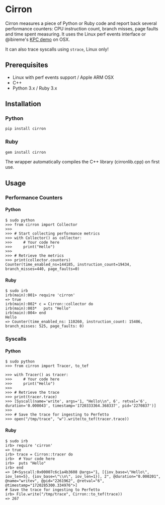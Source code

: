 # Cirron

Cirron measures a piece of Python or Ruby code and report back several performance counters: CPU instruction count, branch misses, page faults and time spent measuring. It uses the Linux perf events interface or @ibireme's [KPC demo](https://gist.github.com/ibireme/173517c208c7dc333ba962c1f0d67d12) on OSX.

It can also trace syscalls using `strace`, Linux only!

## Prerequisites

- Linux with perf events support / Apple ARM OSX
- C++
- Python 3.x / Ruby 3.x

## Installation

### Python
```bash
pip install cirron
```

### Ruby
```bash
gem install cirron
```

The wrapper automatically compiles the C++ library (cirronlib.cpp) on first use.

## Usage

### Performance Counters

#### Python

```
$ sudo python
>>> from cirron import Collector
>>> 
>>> # Start collecting performance metrics
>>> with Collector() as collector:
>>>     # Your code here
>>>     print("Hello")
>>> 
>>> # Retrieve the metrics
>>> print(collector.counters)
Counter(time_enabled_ns=144185, instruction_count=19434, branch_misses=440, page_faults=0)
```

#### Ruby

```
$ sudo irb
irb(main):001> require 'cirron'
=> true
irb(main):002* c = Cirron::collector do
irb(main):003*   puts "Hello"
irb(main):004> end
Hello
=> Counter(time_enabled_ns: 110260, instruction_count: 15406, branch_misses: 525, page_faults: 0)
```

### Syscalls
#### Python
```
$ sudo python
>>> from cirron import Tracer, to_tef

>>> with Tracer() as tracer:
>>>     # Your code here
>>>     print("Hello")
>>> 
>>> # Retrieve the trace
>>> print(tracer.trace)
>>> [Syscall(name='write', args='1, "Hello\\n", 6', retval='6', duration='0.000043', timestamp='1720333364.368337', pid='2270837')]
>>> 
>>> # Save the trace for ingesting to Perfetto
>>> open("/tmp/trace", "w").write(to_tef(tracer.trace))
```
#### Ruby
```
$ sudo irb
irb> require 'cirron'
=> true
irb> trace = Cirron::tracer do
irb>  # Your code here
irb>  puts "Hello"
irb> end
=> [#<Syscall:0x00007c6c1a4b3608 @args="1, [{iov_base=\"Hello\", iov_len=5}, {iov_base=\"\\n\", iov_len=1}], 2", @duration="0.000201", @name="writev", @pid="2261962", @retval="6", @timestamp="1720285300.334976">]
# Save the trace for ingesting to Perfetto
irb> File.write("/tmp/trace", Cirron::to_tef(trace))
=> 267
```